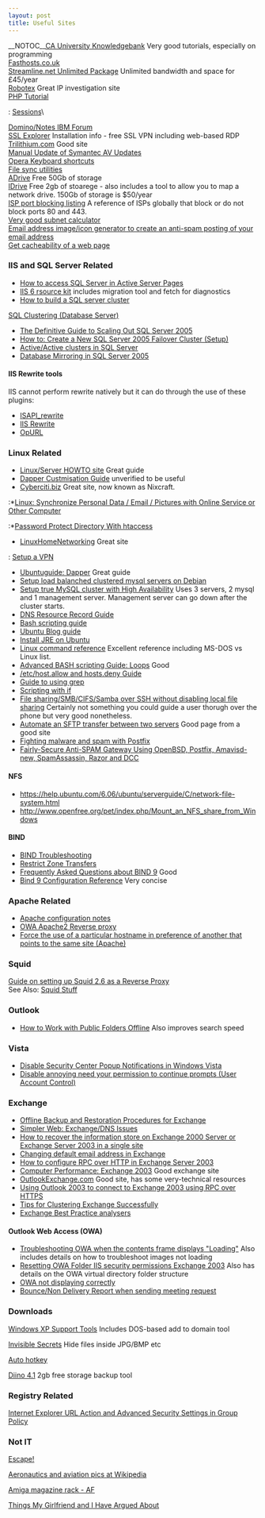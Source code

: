 ```yaml
---
layout: post 
title: Useful Sites
---
```


\_\_NOTOC\_\_[CA University
Knowledgebank](http://www.cauniversity.org/knowledgebank?file=kb.php&action=view&id=99)
Very good tutorials, especially on programming\
[Fasthosts.co.uk](http://www.fasthosts.co.uk)\
[Streamline.net Unlimited
Package](http://www.streamlinenet.co.uk/uu.php) Unlimited bandwidth and
space for £45/year\
[Robotex](http://www.robtex.com) Great IP investigation site\
[PHP Tutorial](http://www.w3schools.com/php/default.asp)

:   [Sessions](http://www.w3schools.com/php/php_sessions.asp)\

[Domino/Notes IBM Forum](http://www-10.lotus.com/ldd/nd6forum.nsf)\
[SSL
Explorer](http://www.tomsnetworking.com/2006/07/21/diy_ssl_vpn_with_ssl_explorer_pt1/)
Installation info - free SSL VPN including web-based RDP\
[Trilithium.com](http://www.trilithium.com/johan/2005/06/grub-grub-grub/)
Good site\
[Manual Update of Symantec AV
Updates](http://www.symantec.com/avcenter/download.html)\
[Opera Keyboard
shortcuts](http://help.opera.com/Windows/9.20/en/keyboard.html)\
[File sync utilities](http://www.nonags.com/nonags/filesync.html)\
[ADrive](http://www.adrive.com) Free 50Gb of storage\
[IDrive](http://www.idrive.com) Free 2gb of stoarege - also includes a
tool to allow you to map a network drive. 150Gb of storage is \$50/year\
[ISP port blocking
listing](http://forums.microsoft.com/WindowsHomeServer/ShowPost.aspx?PostID=1849610&SiteID=50)
A reference of ISPs globally that block or do not block ports 80 and
443.\
[Very good subnet
calculator](http://ccna.exampointers.com/subnet.phtml)\
[Email address image/icon generator to create an anti-spam posting of
your email
address](http://services.nexodyne.com/email/index_custom.php)\
[Get cacheability of a web
page](http://www.ircache.net/cgi-bin/cacheability.py)

### IIS and SQL Server Related

-   [How to access SQL Server in Active Server
    Pages](http://support.microsoft.com/kb/169377)
-   [IIS 6 rsource kit](http://go.microsoft.com/fwlink/?LinkId=34407)
    includes migration tool and fetch for diagnostics
-   [How to build a SQL server
    cluster](http://searchsqlserver.techtarget.com/searchSQLServer/downloads/SQL_Cluster_Ezine_Final_needs_URL.pdf)

[SQL Clustering (Database
Server)](SQL_Clustering_(Database_Server) "wikilink")

-   [The Definitive Guide to Scaling Out SQL Server
    2005](http://www.dell.com/content/topics/global.aspx/alliances/en/ebook_landing?c=us&cs=555&l=en&s=biz)
-   [How to: Create a New SQL Server 2005 Failover Cluster
    (Setup)](http://msdn.microsoft.com/en-us/library/ms179530.aspx)
-   [Active/Active clusters in SQL
    Server](http://searchsqlserver.techtarget.com/tip/0,289483,sid87_gci1232340,00.html)
-   [Database Mirroring in SQL Server
    2005](http://www.microsoft.com/technet/prodtechnol/sql/2005/dbmirror.mspx)

#### IIS Rewrite tools

IIS cannot perform rewrite natively but it can do through the use of
these plugins:

-   [ISAPI\_rewrite](http://www.isapirewrite.com)
-   [IIS Rewrite](http://www.qwerksoft.com/products/iisrewrite/)
-   [OpURL](http://www.opcode.co.uk/components/rewrite.asp)

### Linux Related

-   [Linux/Server HOWTO site](http://gentoo-wiki.com/Index:HOWTO) Great
    guide
-   [Dapper Custmisation
    Guide](http://ubuntuforums.org/showthread.php?t=296462) unverified
    to be useful
-   [Cyberciti.biz](http://www.cyberciti.biz) Great site, now known as
    Nixcraft.

:\*[Linux: Synchronize Personal Data / Email / Pictures with Online
Service or Other
Computer](http://www.cyberciti.biz/tips/linux-data-photo-email-bookmark-synchronize-software.html)

:\*[Password Protect Directory With
htaccess](http://www.cyberciti.biz/faq/howto-setup-apache-password-protect-directory-with-htaccess-file/)

-   [LinuxHomeNetworking](http://www.linuxhomenetworking.com/wiki/index.php)
    Great site

:   [Setup a
    VPN](http://www.linuxhomenetworking.com/wiki/index.php/Quick_HOWTO_:_Ch35_:_Configuring_Linux_VPNs)

-   [Ubuntuguide: Dapper](http://ubuntuguide.org/wiki/Ubuntu_dapper)
    Great guide
-   [Setup load balanched clustered mysql servers on
    Debian](http://www.howtoforge.com/loadbalanced_mysql_cluster_debian)
-   [Setup true MySQL cluster with High
    Availability](http://www.davz.net/static/howto/mysqlcluster) Uses 3
    servers, 2 mysql and 1 management server. Management server can go
    down after the cluster starts.
-   [DNS Resource Record
    Guide](http://technet2.microsoft.com/windowsserver/en/library/7b005a9b-4397-4d94-a584-34c037e2457c1033.mspx?mfr=true)
-   [Bash scripting
    guide](http://www.linuxtopia.org/online_books/advanced_bash_scripting_guide/moreadv.html)
-   [Ubuntu Blog guide](http://onlyubuntu.blogspot.com)
-   [Install JRE on
    Ubuntu](http://www.ubuntugeek.com/how-to-install-java-runtime-environment-jre-in-ubuntu.html)
-   [Linux command reference](http://www.computerhope.com/unix.htm)
    Excellent reference including MS-DOS vs Linux list.
-   [Advanced BASH scripting Guide:
    Loops](http://www.museum.state.il.us/ismdepts/library/linuxguides/abs-guide/loops1.html)
    Good
-   [/etc/host.allow and hosts.deny
    Guide](http://www.redhat.com/docs/manuals/enterprise/RHEL-3-Manual/ref-guide/s1-tcpwrappers-access.html#S3-TCPWRAPPERS-ACCESS-RULES-WILD)
-   [Guide to using
    grep](http://www.mkssoftware.com/docs/man1/grep.1.asp)
-   [Scripting with
    if](http://www.cyberciti.biz/nixcraft/linux/docs/uniqlinuxfeatures/lsst/ch03sec02.html)
-   [File sharing/SMB/CIFS/Samba over SSH without disabling local file
    sharing](http://www.blisstonia.com/eolson/notes/smboverssh.php)
    Certainly not something you could guide a user thorugh over the
    phone but very good nonetheless.
-   [Automate an SFTP transfer between two
    servers](http://ask-leo.com/how_can_i_automate_an_sftp_transfer_between_two_servers.html)
    Good page from a good site
-   [Fighting malware and spam with
    Postfix](http://advosys.ca/papers/printable/postfix-filtering.html)
-   [Fairly-Secure Anti-SPAM Gateway Using OpenBSD, Postfix,
    Amavisd-new, SpamAssassin, Razor and
    DCC](http://www.flakshack.com/anti-spam/old-index.html)

#### NFS

-   <https://help.ubuntu.com/6.06/ubuntu/serverguide/C/network-file-system.html>
-   <http://www.openfree.org/pet/index.php/Mount_an_NFS_share_from_Windows>

#### BIND

-   [BIND
    Troubleshooting](http://www.cyberciti.biz/tips/troubleshooting-bind-dns-2.html)
-   [Restrict Zone
    Transfers](http://www.cyberciti.biz/tips/howto-restrict-unauthorized-zone-transfers-dns-bind.html)
-   [Frequently Asked Questions about BIND
    9](http://www.isc.org/index.pl?/sw/bind/FAQ.php) Good
-   [Bind 9 Configuration
    Reference](http://www.isc.org/sw/bind/arm93/Bv9ARM.ch06.html) Very
    concise

### Apache Related

-   [Apache configuration
    notes](http://www.keithjbrown.co.uk/vworks/unix/apache.php)
-   [OWA Apache2 Reverse proxy](http://3cx.org/item/46)
-   [Force the use of a particular hostname in preference of another
    that points to the same site
    (Apache)](http://scope.dghartung.com/index.php/Rewrite_Rules_For_Apache)

### Squid

[Guide on setting up Squid 2.6 as a Reverse
Proxy](http://wiki.squid-cache.org/SquidFaq/ReverseProxy)\
See Also: [Squid Stuff](Squid_Stuff "wikilink")

### Outlook

-   [How to Work with Public Folders
    Offline](http://www.intermedia.net/support/kb/default.asp?id=746)
    Also improves search speed

### Vista

-   [Disable Security Center Popup Notifications in Windows
    Vista](http://www.howtogeek.com/howto/windows-vista/disable-security-center-popup-notifications-in-windows-vista/)
-   [Disable annoying need your permission to continue prompts (User
    Account
    Control)](http://lifehacker.com/software/vista/windows-vista-tip--disable-annoying-need-your-permission-to-continue-prompts-230866.php)

### Exchange

-   [Offline Backup and Restoration Procedures for
    Exchange](http://support.microsoft.com/kb/296788)
-   [Simpler Web: Exchange/DNS
    Issues](http://www.swinc.com/resources/exchange/smtp_dnsissues.asp)
-   [How to recover the information store on Exchange 2000 Server or
    Exchange Server 2003 in a single
    site](http://support.microsoft.com/kb/313184/)
-   [Changing default email address in
    Exchange](http://support.microsoft.com/default.aspx?kbid=285136)
-   [How to configure RPC over HTTP in Exchange Server
    2003](http://support.microsoft.com/kb/833401)
-   [Computer Performance: Exchange
    2003](http://www.computerperformance.co.uk/exchange2003) Good
    exchange site
-   [OutlookExchange.com](http://www.outlookexchange.com/Articles/home/default.asp)
    Good site, has some very-technical resources
-   [Using Outlook 2003 to connect to Exchange 2003 using RPC over
    HTTPS](http://www.msexchange.org/tutorials/Outlook_2003_Connect_Exchange_2003.html)
-   [Tips for Clustering Exchange
    Successfully](http://windowsitpro.com/articles/articleid/8262/Tips_for_Clustering_Exchange_Successfully.html)
-   [Exchange Best Practice
    analysers](http://technet.microsoft.com/en-gb/exchange/bb288481.aspx)

#### Outlook Web Access (OWA)

-   [Troubleshooting OWA when the contents frame displays
    "Loading"](http://support.microsoft.com/kb/280823) Also includes
    details on how to troubleshoot images not loading
-   [Resetting OWA Folder IIS security permissions Exchange
    2003](http://www.msexchange.org/tutorials/Resetting-OWA-Folder-IIS-security-permissions-Exchange-2003.html)
    Also has details on the OWA virtual directory folder structure
-   [OWA not displaying
    correctly](http://techrepublic.com.com/5208-6230-0.html?forumID=101&threadID=227569&messageID=2268353)
-   [Bounce/Non Delivery Report when sending meeting
    request](http://support.microsoft.com/kb/312433)

### Downloads

[Windows XP Support Tools](http://support.microsoft.com/kb/838079/en-us)
Includes DOS-based add to domain tool

[Invisible
Secrets](http://software.techrepublic.com.com/download.aspx?&docid=236355&promo=100511)
Hide files inside JPG/BMP etc

[Auto hotkey](http://www.autohotkey.com/)

[Diino
4.1](http://www.download.com/Diino/3000-2196_4-10648970.html?ctype=rubics&cval=1.1.2.14758)
2gb free storage backup tool

### Registry Related

[Internet Explorer URL Action and Advanced Security Settings in Group
Policy](http://technet2.microsoft.com/windowsserver/en/library/c07587ec-4a60-4bca-8508-29a4296b72121033.mspx?mfr=true)

### Not IT

[Escape!](http://members.iinet.net.au/~pontipak/redsquare.html)

[Aeronautics and aviation pics at
Wikipedia](http://en.wikipedia.org/wiki/Wikipedia:Featured_pictures/Aeronautics_and_aviation)

[Amiga magazine rack - AF](http://amr.abime.net/issues_4)

[Things My Girlfriend and I Have Argued
About](http://www.mil-millington.com/)

